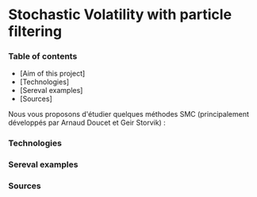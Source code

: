 # Stochastic Volatility with particle filtering

### Table of contents
* [Aim of this project]
* [Technologies]
* [Sereval examples]
* [Sources]


Nous vous proposons d'étudier quelques méthodes SMC (principalement développés par Arnaud Doucet et Geir Storvik) :

### Technologies 


### Sereval examples 


### Sources
